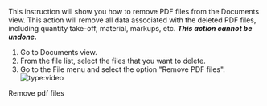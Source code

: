 This instruction will show you how to remove PDF files from the Documents view. This action will remove all data associated with the deleted PDF files, including quantity take-off, material, markups, etc. _**This action cannot be undone.**_

1. Go to Documents view.
2. From the file list, select the files that you want to delete.
3. Go to the File menu and select the option "Remove PDF files".
![type:video](https://www.youtube.com/embed/wNityPXCH7E)
<figcaption>Remove pdf files</figcaption>